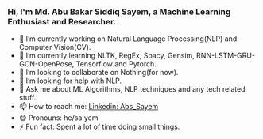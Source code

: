 ### Hi, I'm Md. Abu Bakar Siddiq Sayem, a Machine Learning Enthusiast and Researcher.

- 🔭 I’m currently working on Natural Language Processing(NLP) and Computer Vision(CV).
- 🌱 I’m currently learning NLTK, RegEx, Spacy, Gensim, RNN-LSTM-GRU-GCN-OpenPose, Tensorflow and Pytorch.
- 👯 I’m looking to collaborate on Nothing(for now).
- 🤔 I’m looking for help with NLP.
- 💬 Ask me about ML Algorithms, NLP techniques and any tech related stuff.
- 📫 How to reach me: [Linkedin: Abs_Sayem](https://www.linkedin.com/in/abs-sayem-8a115a144/)
- 😄 Pronouns: he/sa'yem
- ⚡ Fun fact: Spent a lot of time doing small things.
